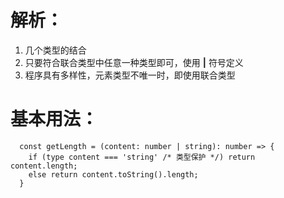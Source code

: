 # 解析：
  1. 几个类型的结合
  2. 只要符合联合类型中任意一种类型即可，使用 **|** 符号定义
  3. 程序具有多样性，元素类型不唯一时，即使用联合类型

# 基本用法：
  ```
    const getLength = (content: number | string): number => {
      if (type content === 'string' /* 类型保护 */) return content.length;
      else return content.toString().length;
    }
  ```